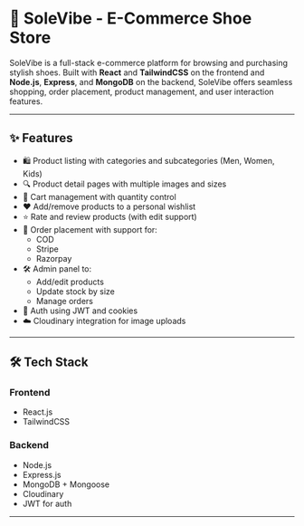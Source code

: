 # 👟 SoleVibe - E-Commerce Shoe Store

SoleVibe is a full-stack e-commerce platform for browsing and purchasing stylish shoes. Built with **React** and **TailwindCSS** on the frontend and **Node.js**, **Express**, and **MongoDB** on the backend, SoleVibe offers seamless shopping, order placement, product management, and user interaction features.

---

## ✨ Features

- 🛍️ Product listing with categories and subcategories (Men, Women, Kids)
- 🔍 Product detail pages with multiple images and sizes
- 🛒 Cart management with quantity control
- ❤️ Add/remove products to a personal wishlist
- ⭐ Rate and review products (with edit support)
- 🧾 Order placement with support for:
  - COD
  - Stripe
  - Razorpay
- 🛠 Admin panel to:
  - Add/edit products
  - Update stock by size
  - Manage orders
- 🔐 Auth using JWT and cookies
- ☁️ Cloudinary integration for image uploads

---

## 🛠 Tech Stack

### Frontend
- React.js
- TailwindCSS

### Backend
- Node.js
- Express.js
- MongoDB + Mongoose
- Cloudinary
- JWT for auth

---


